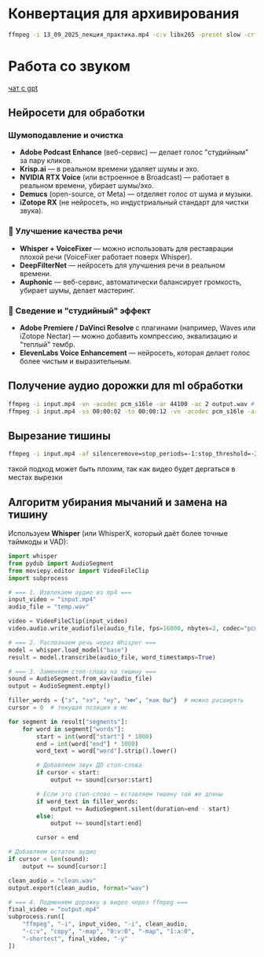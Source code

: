# Конвертация для архивирования 
```bash 
ffmpeg -i 13_09_2025_лекция_практика.mp4 -c:v libx265 -preset slow -crf 25 -c:a aac -b:a 96k D:\\pyp\\video\\13_09_2025_лекция_практика_h265.mp4
```

# Работа со звуком 
[чат с gpt](https://chatgpt.com/share/68c55352-145c-8012-bf48-72daf3a41fef)

## Нейросети для обработки 
### Шумоподавление и очистка
- **Adobe Podcast Enhance** (веб-сервис) — делает голос "студийным" за пару кликов.
- **Krisp.ai** — в реальном времени удаляет шумы и эхо.
- **NVIDIA RTX Voice** (или встроенное в Broadcast) — работает в реальном времени, убирает шумы/эхо.
- **Demucs** (open-source, от Meta) — отделяет голос от шума и музыки.
- **iZotope RX** (не нейросеть, но индустриальный стандарт для чистки звука).

### 🔹 Улучшение качества речи
- **Whisper + VoiceFixer** — можно использовать для реставрации плохой речи (VoiceFixer работает поверх Whisper).
- **DeepFilterNet** — нейросеть для улучшения речи в реальном времени.
- **Auphonic** — веб-сервис, автоматически балансирует громкость, убирает шумы, делает мастеринг.

### 🔹 Сведение и "студийный" эффект
- **Adobe Premiere / DaVinci Resolve** с плагинами (например, Waves или iZotope Nectar) — можно добавить компрессию, эквализацию и "теплый" тембр.
- **ElevenLabs Voice Enhancement** — нейросеть, которая делает голос более чистым и выразительным.

## Получение аудио дорожки для ml обработки 
```bash 
ffmpeg -i input.mp4 -vn -acodec pcm_s16le -ar 44100 -ac 2 output.wav # просто звук
ffmpeg -i input.mp4 -ss 00:00:02 -to 00:00:12 -vn -acodec pcm_s16le -ar 44100 -ac 2 output.wav # обрезать по времени
```

## Вырезание тишины 
```bash
ffmpeg -i input.mp4 -af silenceremove=stop_periods=-1:stop_threshold=-30dB:stop_duration=0.5 -c:v copy output.mp4 
```

такой подход может быть плохим, так как видео будет дергаться в местах вырезки 

## Алгоритм убирания мычаний и замена на тишину 
Используем **Whisper** (или WhisperX, который даёт более точные таймкоды и VAD):

```python
import whisper
from pydub import AudioSegment
from moviepy.editor import VideoFileClip
import subprocess

# === 1. Извлекаем аудио из mp4 ===
input_video = "input.mp4"
audio_file = "temp.wav"

video = VideoFileClip(input_video)
video.audio.write_audiofile(audio_file, fps=16000, nbytes=2, codec="pcm_s16le")

# === 2. Распознаем речь через Whisper ===
model = whisper.load_model("base")
result = model.transcribe(audio_file, word_timestamps=True)

# === 3. Заменяем стоп-слова на тишину ===
sound = AudioSegment.from_wav(audio_file)
output = AudioSegment.empty()

filler_words = {"э", "ээ", "ну", "мм", "как бы"}  # можно расширять
cursor = 0  # текущая позиция в мс

for segment in result["segments"]:
    for word in segment["words"]:
        start = int(word["start"] * 1000)
        end = int(word["end"] * 1000)
        word_text = word["word"].strip().lower()

        # Добавляем звук ДО стоп-слова
        if cursor < start:
            output += sound[cursor:start]

        # Если это стоп-слово → вставляем тишину той же длины
        if word_text in filler_words:
            output += AudioSegment.silent(duration=end - start)
        else:
            output += sound[start:end]

        cursor = end

# Добавляем остаток аудио
if cursor < len(sound):
    output += sound[cursor:]

clean_audio = "clean.wav"
output.export(clean_audio, format="wav")

# === 4. Подменяем дорожку в видео через ffmpeg ===
final_video = "output.mp4"
subprocess.run([
    "ffmpeg", "-i", input_video, "-i", clean_audio,
    "-c:v", "copy", "-map", "0:v:0", "-map", "1:a:0",
    "-shortest", final_video, "-y"
])
```

